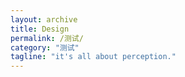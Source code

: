 ```yaml
---
layout: archive
title: Design
permalink: /测试/
category: "测试"
tagline: "it's all about perception."
---
```

